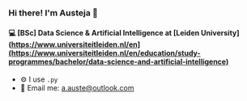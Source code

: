 ### Hi there! I'm Austeja 👋

#### 💻 [BSc] Data Science & Artificial Intelligence at [Leiden University](https://www.universiteitleiden.nl/en](https://www.universiteitleiden.nl/en/education/study-programmes/bachelor/data-science-and-artificial-intelligence)

- ⚙️ I use `.py`
- 📧 Email me: a.auste@outlook.com
